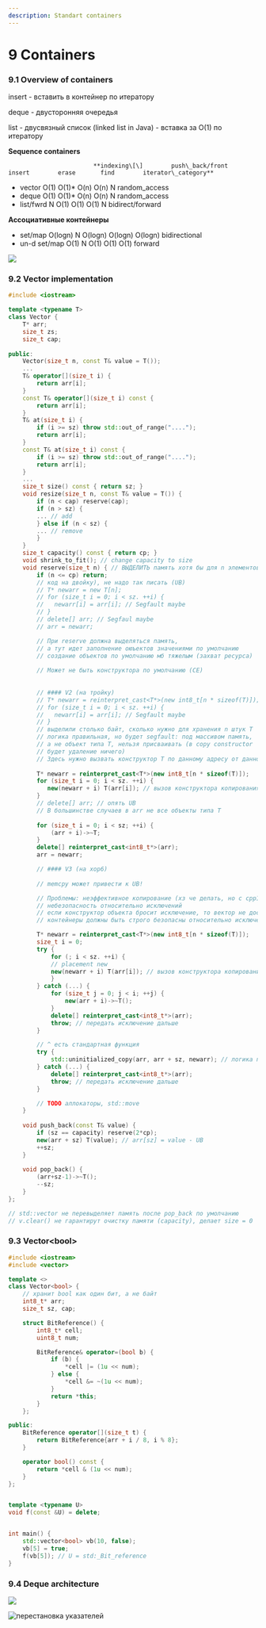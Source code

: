 ```yaml
---
description: Standart containers
---
```


# 9 Containers

### 9.1 Overview of containers

insert - вставить в контейнер по итератору

deque - двусторонняя очередья

list - двусвязный список \(linked list in Java\) - вставка за O\(1\) по итератору

**Sequence containers**

                            **indexing\[\]        push\_back/front      insert        erase       find        iterator\_category**

* vector            O\(1\)                       O\(1\)\*                   O\(n\)           O\(n\)        N            random\_access
* deque            O\(1\)                       O\(1\)\*                   O\(n\)           O\(n\)        N            random\_access
* list/fwrd          N                          O\(1\)                     O\(1\)           O\(1\)        N           bidirect/forward

**Ассоциативные контейнеры**

* set/map      O\(logn\)                      N                    O\(logn\)    O\(logn\)   O\(logn\)         bidirectional
* un-d set/map  O\(1\)                       N                      O\(1\)            O\(1\)       O\(1\)                forward

![](../.gitbook/assets/image%20%2813%29%20%281%29.png)

### 9.2 Vector implementation

```cpp
#include <iostream>

template <typename T>
class Vector {
    T* arr;
    size_t zs;
    size_t cap;
    
public:
    Vector(size_t n, const T& value = T());
    ...
    T& operator[](size_t i) {
        return arr[i];
    }
    const T& operator[](size_t i) const {
        return arr[i];
    }
    T& at(size_t i) {
        if (i >= sz) throw std::out_of_range("....");
        return arr[i];
    }
    const T& at(size_t i) const {
        if (i >= sz) throw std::out_of_range("....");
        return arr[i];
    }
    ...
    size_t size() const { return sz; }
    void resize(size_t n, const T& value = T()) {
        if (n < cap) reserve(cap);
        if (n > sz) {
        ... // add
        } else if (n < sz) {
        ... // remove
        }
    }
    size_t capacity() const { return cp; }
    void shrink_to_fit(); // change capacity to size
    void reserve(size_t n) { // ВЫДЕЛИТЬ память хотя бы для n элементов
        if (n <= cp) return;
        // код на двойку), не надо так писать (UB)
        // T* newarr = new T[n];
        // for (size_t i = 0; i < sz. ++i) {
        //   newarr[i] = arr[i]; // Segfault maybe
        // }
        // delete[] arr; // Segfaul maybe
        // arr = newarr;

        // При reserve должна выделяться память, 
        // а тут идет заполнение оюъектов значениями по умолчанию
        // создание объектов по умолчанию мб тяжелым (захват ресурса)
        
        // Может не быть конструктора по умолчанию (CE)
         
         
        // #### V2 (на тройку)
        // T* newarr = reinterpret_cast<T*>(new int8_t[n * sizeof(T)]);
        // for (size_t i = 0; i < sz. ++i) {
        //   newarr[i] = arr[i]; // Segfault maybe
        // }
        // выделили столько байт, сколько нужно для хранения n штук T
        // логика правильная, но будет segfault: под массивом память,
        // а не объект типа T, нельзя присваивать (в copy constructor
        // будет удаление ничего)
        // Здесь нужно вызвать конструктор T по данному адресу от данного объекта
    
        T* newarr = reinterpret_cast<T*>(new int8_t[n * sizeof(T)]);
        for (size_t i = 0; i < sz. ++i) {
           new(newarr + i) T(arr[i]); // вызов конструктора копирования по адресу, exception problem
        }
        // delete[] arr; // опять UB
        // В большинстве случаев в arr не все объекты типа T
        
        for (size_t i = 0; i < sz; ++i) {
            (arr + i)->~T;
        }
        delete[] reinterpret_cast<int8_t*>(arr);
        arr = newarr;

        // #### V3 (на хор6)
        
        // memcpy может привести к UB!

        // Проблемы: неэффективное копирование (хз че делать, но с cpp11 вроде можно по-умному - spoiler - std::move)
        // небезопасность относительно исключений
        // если конструктор объекта бросит исключение, то вектор не достроится (будет memory leak)
        // контейнеры должны быть строго безопасны относительно исключений (если беда, то контейнер делает ctrl-z):

        T* newarr = reinterpret_cast<T*>(new int8_t[n * sizeof(T)]);
        size_t i = 0;
        try {
            for (; i < sz. ++i) {
            // placement new
            new(newarr + i) T(arr[i]); // вызов конструктора копирования по адресу, exception problem
            }
        } catch (...) {
            for (size_t j = 0; j < i; ++j) {
                new(arr + i)->~T();
            }
            delete[] reinterpret_cast<int8_t*>(arr);
            throw; // передать исключение дальше
        }

        // ^ есть стандартная функция
        try {
            std::uninitialized_copy(arr, arr + sz, newarr); // логика проверки копирования, бросает исключения и удаляет то, что не получилось
        } catch (...) {
            delete[] reinterpret_cast<int8_t*>(arr);
            throw; // передать исключение дальше
        }

        // TODO аллокаторы, std::move
    }
    
    void push_back(const T& value) {
        if (sz == capacity) reserve(2*cp);
        new(arr + sz) T(value); // arr[sz] = value - UB
        ++sz;
    }
    
    void pop_back() {
        (arr+sz-1)->~T();
        --sz;
    }
};

// std::vector не перевыделяет память после pop_back по умолчанию
// v.clear() не гарантирут очистку памяти (capacity), делает size = 0
```

### 9.3 Vector&lt;bool&gt;

```cpp
#include <iostream>
#include <vector>

template <>
class Vector<bool> {
    // хранит bool как один бит, а не байт
    int8_t* arr;
    size_t sz, cap;

    struct BitReference() {
        int8_t* cell;
        uint8_t num;

        BitReference& operator=(bool b) {
            if (b) {
                *cell |= (1u << num);
            } else {
                *cell &= ~(1u << num);
            }
            return *this;
        }
    };

public:
    BitReference operator[](size_t t) {
        return BitReference{arr + i / 8, i % 8}; 
    }

    operator bool() const {
        return *cell & (1u << num);
    }
};


template <typename U>
void f(const &U) = delete;


int main() {
    std::vector<bool> vb(10, false);
    vb[5] = true;
    f(vb[5]); // U = std:_Bit_reference
}

```

### 9.4 Deque architecture

![](../.gitbook/assets/image%20%2814%29.png)

![&#x43F;&#x435;&#x440;&#x435;&#x441;&#x442;&#x430;&#x43D;&#x43E;&#x432;&#x43A;&#x430; &#x443;&#x43A;&#x430;&#x437;&#x430;&#x442;&#x435;&#x43B;&#x435;&#x439;](../.gitbook/assets/image%20%2812%29%20%281%29.png)

